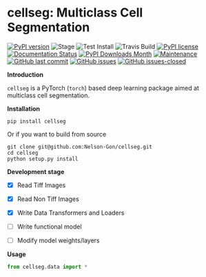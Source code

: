 # cellseg: Multiclass Cell Segmentation 

[![PyPI version](https://badge.fury.io/py/cellseg.svg)](https://badge.fury.io/py/cellseg) 
![Stage](https://www.repostatus.org/badges/latest/active.svg)
![Test Install](https://github.com/Nelson-Gon/cellseg/workflows/Test%20Install/badge.svg)
![Travis Build](https://travis-ci.com/Nelson-Gon/cellseg.svg?branch=main)
[![PyPI license](https://img.shields.io/pypi/l/cellseg.svg)](https://pypi.python.org/pypi/cellseg/) 
[![Documentation Status](https://readthedocs.org/projects/cellseg/badge/?version=latest)](https://cellseg.readthedocs.io/en/latest/?badge=latest)
[![PyPI Downloads Month](https://img.shields.io/pypi/dm/cellseg.svg)](https://pypi.python.org/pypi/cellseg/)
[![Maintenance](https://img.shields.io/badge/Maintained%3F-yes-green.svg)](https://GitHub.com/Nelson-Gon/cellseg/graphs/commit-activity)
[![GitHub last commit](https://img.shields.io/github/last-commit/Nelson-Gon/cellseg.svg)](https://github.com/Nelson-Gon/cellseg/commits/main)
[![GitHub issues](https://img.shields.io/github/issues/Nelson-Gon/cellseg.svg)](https://GitHub.com/Nelson-Gon/cellseg/issues/)
[![GitHub issues-closed](https://img.shields.io/github/issues-closed/Nelson-Gon/cellseg.svg)](https://GitHub.com/Nelson-Gon/cellseg/issues?q=is%3Aissue+is%3Aclosed)

**Introduction**



`cellseg` is a PyTorch (`torch`) based deep learning package aimed at multiclass cell segmentation.

**Installation**

```shell
pip install cellseg 
```
Or if you want to build from source 

```shell
git clone git@github.com:Nelson-Gon/cellseg.git
cd cellseg
python setup.py install 

```

**Development stage**

- [x] Read Tiff Images

- [x] Read Non Tiff Images

- [x] Write Data Transformers and Loaders

- [ ] Write functional model 

- [ ] Modify model weights/layers




**Usage**

```python
from cellseg.data import *
```